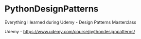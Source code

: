 # PythonDesignPatterns
Everything I learned during Udemy - Design Patterns Masterclass

Udemy - https://www.udemy.com/course/pythondesignpatterns/
